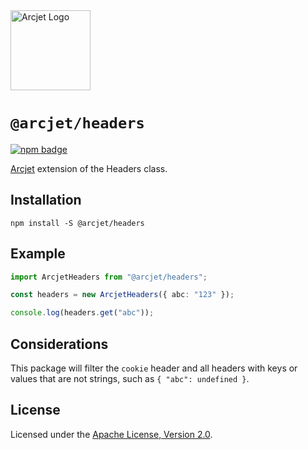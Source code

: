 <a href="https://arcjet.com" target="_arcjet-home">
  <picture>
    <source media="(prefers-color-scheme: dark)" srcset="https://arcjet.com/logo/arcjet-dark-lockup-voyage-horizontal.svg">
    <img src="https://arcjet.com/logo/arcjet-light-lockup-voyage-horizontal.svg" alt="Arcjet Logo" height="128" width="auto">
  </picture>
</a>

# `@arcjet/headers`

<p>
  <a href="https://www.npmjs.com/package/@arcjet/headers">
    <picture>
      <source media="(prefers-color-scheme: dark)" srcset="https://img.shields.io/npm/v/%40arcjet%2Fheaders?style=flat-square&label=%E2%9C%A6Aj&labelColor=000000&color=5C5866">
      <img alt="npm badge" src="https://img.shields.io/npm/v/%40arcjet%2Fheaders?style=flat-square&label=%E2%9C%A6Aj&labelColor=ECE6F0&color=ECE6F0">
    </picture>
  </a>
</p>

[Arcjet][arcjet] extension of the Headers class.

## Installation

```shell
npm install -S @arcjet/headers
```

## Example

```ts
import ArcjetHeaders from "@arcjet/headers";

const headers = new ArcjetHeaders({ abc: "123" });

console.log(headers.get("abc"));
```

## Considerations

This package will filter the `cookie` header and all headers with keys or values
that are not strings, such as `{ "abc": undefined }`.

## License

Licensed under the [Apache License, Version 2.0][apache-license].

[arcjet]: https://arcjet.com
[apache-license]: http://www.apache.org/licenses/LICENSE-2.0
